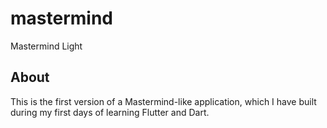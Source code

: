 # mastermind

Mastermind Light

## About

This is the first version of a Mastermind-like application, which I have built during my first days of learning Flutter and Dart.